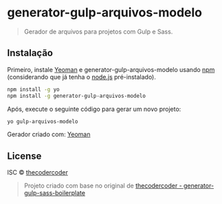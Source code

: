 # generator-gulp-arquivos-modelo
> Gerador de arquivos para projetos com Gulp e Sass.

## Instalação

Primeiro, instale [Yeoman](http://yeoman.io) e generator-gulp-arquivos-modelo usando [npm](https://www.npmjs.com/) (considerando que já tenha o [node.js](https://nodejs.org/) pré-instalado).

```bash
npm install -g yo
npm install -g generator-gulp-arquivos-modelo
```

Após, execute o seguinte código para gerar um novo projeto:

```bash
yo gulp-arquivos-modelo
```

Gerador criado com: [Yeoman](http://yeoman.io/)

## License

ISC © [thecodercoder](https://github.com/thecodercoder)

> Projeto criado com base no original de [thecodercoder - generator-gulp-sass-boilerplate](https://github.com/thecodercoder/generator-gulp-sass-boilerplate)
